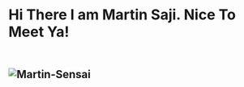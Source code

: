 <h1>Hi There I am Martin Saji. Nice To Meet Ya!<h2/>
<br>
<img src="https://mfiles.alphacoders.com/325/32506.jpg" alt="Martin-Sensai">


